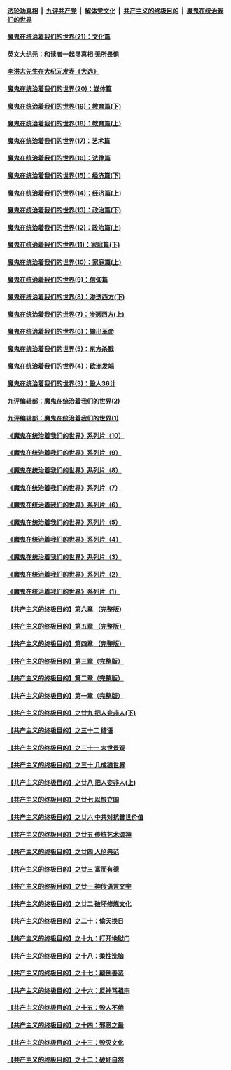 ####  [法轮功真相](../../../../basic/blob/master/README.md?t=12211131) &nbsp;|&nbsp; [九评共产党](../../../../9ping.md/blob/master/README.md?t=12211131) &nbsp;|&nbsp; [解体党文化](../../../../jtdwh.md/blob/master/README.md?t=12211131)  &nbsp;|&nbsp; [共产主义的终极目的](../../../../gczydzjmd.md/blob/master/README.md?t=12211131) &nbsp;|&nbsp; [魔鬼在统治我们的世界](../../../../mgztzwmdsj.md/blob/master/README.md?t=12211131) 

#### [魔鬼在统治着我们的世界(21)：文化篇](../pages/nsc422/n10597706.md?t=12211131) 

#### [英文大纪元：和读者一起寻真相 无所畏惧](../pages/nsc422/n12542027.md?t=12211131) 

#### [李洪志先生在大纪元发表《大选》](../pages/nsc422/n12534746.md?t=12211131) 

#### [魔鬼在统治着我们的世界(20)：媒体篇](../pages/nsc422/n10586579.md?t=12211131) 

#### [魔鬼在统治着我们的世界(19)：教育篇(下)](../pages/nsc422/n10564808.md?t=12211131) 

#### [魔鬼在统治着我们的世界(18)：教育篇(上)](../pages/nsc422/n10526970.md?t=12211131) 

#### [魔鬼在统治着我们的世界(17)：艺术篇](../pages/nsc422/n10499093.md?t=12211131) 

#### [魔鬼在统治着我们的世界(16)：法律篇](../pages/nsc422/n10485969.md?t=12211131) 

#### [魔鬼在统治着我们的世界(15)：经济篇(下)](../pages/nsc422/n10469975.md?t=12211131) 

#### [魔鬼在统治着我们的世界(14)：经济篇(上)](../pages/nsc422/n10457370.md?t=12211131) 

#### [魔鬼在统治着我们的世界(13)：政治篇(下)](../pages/nsc422/n10448270.md?t=12211131) 

#### [魔鬼在统治着我们的世界(12)：政治篇(上)](../pages/nsc422/n10444576.md?t=12211131) 

#### [魔鬼在统治着我们的世界(11)：家庭篇(下)](../pages/nsc422/n10440961.md?t=12211131) 

#### [魔鬼在统治着我们的世界(10)：家庭篇(上)](../pages/nsc422/n10435448.md?t=12211131) 

#### [魔鬼在统治着我们的世界(9)：信仰篇](../pages/nsc422/n10432159.md?t=12211131) 

#### [魔鬼在统治着我们的世界(8)：渗透西方(下)](../pages/nsc422/n10429603.md?t=12211131) 

#### [魔鬼在统治着我们的世界(7)：渗透西方(上)](../pages/nsc422/n10426013.md?t=12211131) 

#### [魔鬼在统治着我们的世界(6)：输出革命](../pages/nsc422/n10421536.md?t=12211131) 

#### [魔鬼在统治着我们的世界(5)：东方杀戮](../pages/nsc422/n10417707.md?t=12211131) 

#### [魔鬼在统治着我们的世界(4)：欧洲发端](../pages/nsc422/n10414890.md?t=12211131) 

#### [魔鬼在统治着我们的世界(3)：毁人36计](../pages/nsc422/n10411583.md?t=12211131) 

#### [九评编辑部：魔鬼在统治着我们的世界(2)](../pages/nsc422/n10410036.md?t=12211131) 

#### [九评编辑部：魔鬼在统治着我们的世界(1)](../pages/nsc422/n10406825.md?t=12211131) 

#### [《魔鬼在统治着我们的世界》系列片（10）](../pages/nsc422/n12292670.md?t=12211131) 

#### [《魔鬼在统治着我们的世界》系列片（9）](../pages/nsc422/n12290859.md?t=12211131) 

#### [《魔鬼在统治着我们的世界》系列片（8）](../pages/nsc422/n12287445.md?t=12211131) 

#### [《魔鬼在统治着我们的世界》系列片（7）](../pages/nsc422/n12283425.md?t=12211131) 

#### [《魔鬼在统治着我们的世界》系列片（6）](../pages/nsc422/n12282314.md?t=12211131) 

#### [《魔鬼在统治着我们的世界》系列片（5）](../pages/nsc422/n12281419.md?t=12211131) 

#### [《魔鬼在统治着我们的世界》系列片（4）](../pages/nsc422/n12274024.md?t=12211131) 

#### [《魔鬼在统治着我们的世界》系列片（3）](../pages/nsc422/n12271322.md?t=12211131) 

#### [《魔鬼在统治着我们的世界》系列片（2）](../pages/nsc422/n12269049.md?t=12211131) 

#### [《魔鬼在统治着我们的世界》系列片（1）](../pages/nsc422/n12267575.md?t=12211131) 

#### [【共产主义的终极目的】第六章 （完整版）](../pages/nsc422/n11428913.md?t=12211131) 

#### [【共产主义的终极目的】第五章 （完整版）](../pages/nsc422/n11428912.md?t=12211131) 

#### [【共产主义的终极目的】第四章 （完整版）](../pages/nsc422/n11428907.md?t=12211131) 

#### [【共产主义的终极目的】第三章（完整版）](../pages/nsc422/n11428848.md?t=12211131) 

#### [【共产主义的终极目的】第二章（完整版）](../pages/nsc422/n11428831.md?t=12211131) 

#### [【共产主义的终极目的】第一章（完整版）](../pages/nsc422/n11417651.md?t=12211131) 

#### [【共产主义的终极目的】之廿九 把人变非人(下)](../pages/nsc422/n11344140.md?t=12211131) 

#### [【共产主义的终极目的】之三十二 结语](../pages/nsc422/n11360535.md?t=12211131) 

#### [【共产主义的终极目的】之三十一 末世景观](../pages/nsc422/n11351129.md?t=12211131) 

#### [【共产主义的终极目的】之三十 几成狼世界](../pages/nsc422/n11348280.md?t=12211131) 

#### [【共产主义的终极目的】之廿八 把人变非人(上)](../pages/nsc422/n11340492.md?t=12211131) 

#### [【共产主义的终极目的】之廿七 以恨立国](../pages/nsc422/n11336944.md?t=12211131) 

#### [【共产主义的终极目的】之廿六 中共对抗普世价值](../pages/nsc422/n11324785.md?t=12211131) 

#### [【共产主义的终极目的】之廿五 传统艺术颂神](../pages/nsc422/n11296396.md?t=12211131) 

#### [【共产主义的终极目的】之廿四 人伦典范](../pages/nsc422/n11296397.md?t=12211131) 

#### [【共产主义的终极目的】之廿三 富而有德](../pages/nsc422/n11283598.md?t=12211131) 

#### [【共产主义的终极目的】之廿一 神传语言文字](../pages/nsc422/n11263265.md?t=12211131) 

#### [【共产主义的终极目的】之廿二 破坏修炼文化](../pages/nsc422/n11245728.md?t=12211131) 

#### [【共产主义的终极目的】之二十：偷天换日](../pages/nsc422/n11238846.md?t=12211131) 

#### [【共产主义的终极目的】之十九：打开地狱门](../pages/nsc422/n11206376.md?t=12211131) 

#### [【共产主义的终极目的】之十八：柔性洗脑](../pages/nsc422/n11199994.md?t=12211131) 

#### [【共产主义的终极目的】之十七：颠倒善恶](../pages/nsc422/n11179782.md?t=12211131) 

#### [【共产主义的终极目的】之十六：反神骂祖宗](../pages/nsc422/n11166798.md?t=12211131) 

#### [【共产主义的终极目的】之十五：毁人不倦](../pages/nsc422/n11166792.md?t=12211131) 

#### [【共产主义的终极目的】之十四：邪恶之最](../pages/nsc422/n11150249.md?t=12211131) 

#### [【共产主义的终极目的】之十三：毁灭文化](../pages/nsc422/n11135227.md?t=12211131) 

#### [【共产主义的终极目的】之十二：破坏自然](../pages/nsc422/n11135214.md?t=12211131) 


